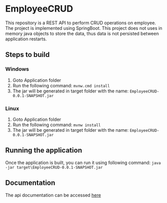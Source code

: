 # EmployeeCRUD
 This repository is a REST API to perform CRUD operations on employee.
 The project is implemented using SpringBoot.
 This project does not uses in memory java objects to store the data, thus data is not persisted between application restarts.

## Steps to build
### Windows
1. Goto Application folder
2. Run the following command:
 `mvnw.cmd install`
3. The jar will be generated in target folder with the name: `EmployeeCRUD-0.0.1-SNAPSHOT.jar`
 
### Linux
1. Goto Application folder
2. Run the following command:
 `mvnw install`
3. The jar will be generated in target folder with the name: `EmployeeCRUD-0.0.1-SNAPSHOT.jar` 

## Running the application
Once the application is built, you can run it using following command: `java -jar target\EmployeeCRUD-0.0.1-SNAPSHOT.jar`

## Documentation
The api documentation can be accessed [here](https://documenter.getpostman.com/view/139681/TWDRtLBA)
